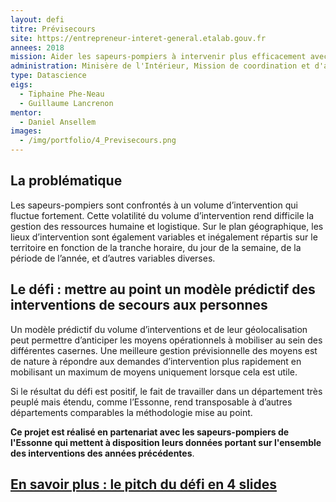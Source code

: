 ```yaml
---
layout: defi
titre: Prévisecours
site: https://entrepreneur-interet-general.etalab.gouv.fr
annees: 2018
mission: Aider les sapeurs-pompiers à intervenir plus efficacement avec des modèles prédictifs
administration: Minisère de l'Intérieur, Mission de coordination et d'appui à la valorisation des données
type: Datascience
eigs:
  - Tiphaine Phe-Neau
  - Guillaume Lancrenon
mentor:
  - Daniel Ansellem 
images:
  - /img/portfolio/4_Previsecours.png
---
```


## La problématique

Les sapeurs-pompiers sont confrontés à un volume d’intervention qui
fluctue fortement. Cette volatilité du volume d’intervention rend
difficile la gestion des ressources humaine et logistique. Sur le plan
géographique, les lieux d’intervention sont également variables et
inégalement répartis sur le territoire en fonction de la tranche
horaire, du jour de la semaine, de la période de l’année, et d’autres
variables diverses.

## Le défi : mettre au point un modèle prédictif des interventions de secours aux personnes

Un modèle prédictif du volume d’interventions et de leur
géolocalisation peut permettre d’anticiper les moyens opérationnels à
mobiliser au sein des différentes casernes. Une meilleure gestion
prévisionnelle des moyens est de nature à répondre aux demandes
d’intervention plus rapidement en mobilisant un maximum de moyens
uniquement lorsque cela est utile.

Si le résultat du défi est positif, le fait de travailler dans un
département très peuplé mais étendu, comme l’Essonne, rend
transposable à d’autres départements comparables la méthodologie mise
au point.

**Ce projet est réalisé en partenariat avec les sapeurs-pompiers de
l'Essonne qui mettent à disposition leurs données portant sur
l'ensemble des interventions des années précédentes**.

## [En savoir plus : le pitch du défi en 4 slides](https://www.slideshare.net/secret/1y7Vvyv4qC1hmz)
